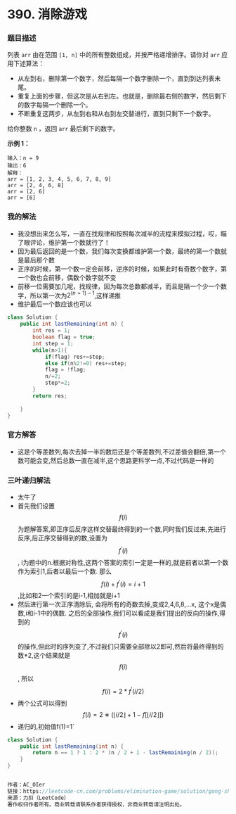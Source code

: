 # 390. 消除游戏

### 题目描述

列表 `arr` 由在范围 `[1, n]` 中的所有整数组成，并按严格递增排序。请你对 `arr` 应用下述算法：

- 从左到右，删除第一个数字，然后每隔一个数字删除一个，直到到达列表末尾。
- 重复上面的步骤，但这次是从右到左。也就是，删除最右侧的数字，然后剩下的数字每隔一个删除一个。
- 不断重复这两步，从左到右和从右到左交替进行，直到只剩下一个数字。

给你整数 `n` ，返回 `arr` 最后剩下的数字。

**示例 1：**

```
输入：n = 9
输出：6
解释：
arr = [1, 2, 3, 4, 5, 6, 7, 8, 9]
arr = [2, 4, 6, 8]
arr = [2, 6]
arr = [6]
```

### 我的解法

- 我没想出来怎么写，一直在找规律和按照每次减半的流程来模拟过程，哎，瞄了眼评论，维护第一个数就行了！
- 因为最后返回的是一个数，我们每次变换都维护第一个数，最终的第一个数就是最后那个数
- 正序的时候，第一个数一定会前移，逆序的时候，如果此时有奇数个数字，第一个数也会前移，偶数个数字就不变
- 前移一位需要加几呢，找规律，因为每次总数都减半，而且是隔一个少一个数字，所以第一次为$2^{(n=1)-1}$,这样递推
- 维护最后一个数应该也可以

```java
class Solution {
    public int lastRemaining(int n) {
        int res = 1;
        boolean flag = true;
        int step = 1;
        while(n>1){
            if(flag) res+=step;
            else if(n%2!=0) res+=step;
            flag = !flag;
            n/=2;
            step*=2; 
        }
        return res;
        
    }
}
```

### 官方解答

- 这是个等差数列,每次去掉一半的数后还是个等差数列,不过差值会翻倍,第一个数可能会变,然后总数一直在减半,这个思路更科学一点,不过代码是一样的

### 三叶递归解法

- 太牛了
- 首先我们设置$$f(i)$$为题解答案,即正序后反序这样交替最终得到的一个数,同时我们反过来,先进行反序,后正序交替得到的数,设置为$$f^{'}(i)$$, i为题中的n.根据对称性,这两个答案的索引一定是一样的,就是前者以第一个数作为索引1,后者以最后一个数. 那么$$f(i)+f^{'}(i)=i+1$$,比如和2一个索引的是i-1,相加就是i+1
- 然后进行第一次正序清除后, 会将所有的奇数去掉,变成2,4,6,8,...x, 这个x是偶数,i和i-1中的偶数. 之后的全部操作,我们可以看成是我们提出的反向的操作,得到的$$f^{'}(i)$$的操作,但此时的序列变了,不过我们只需要全部除以2即可,然后将最终得到的数*2,这个结果就是$$f(i)$$, 所以$$f(i) = 2 * f^{'}(i/2)$$
- 两个公式可以得到$$f(i) = 2∗(⌊i/2⌋+1−f[⌊i/2⌋])$$
- 递归的,初始值f(1)=1`

```java
class Solution {
    public int lastRemaining(int n) {
        return n == 1 ? 1 : 2 * (n / 2 + 1 - lastRemaining(n / 2));
    }
}


作者：AC_OIer
链接：https://leetcode-cn.com/problems/elimination-game/solution/gong-shui-san-xie-yue-se-fu-huan-yun-yon-x60m/
来源：力扣（LeetCode）
著作权归作者所有。商业转载请联系作者获得授权，非商业转载请注明出处。
```

